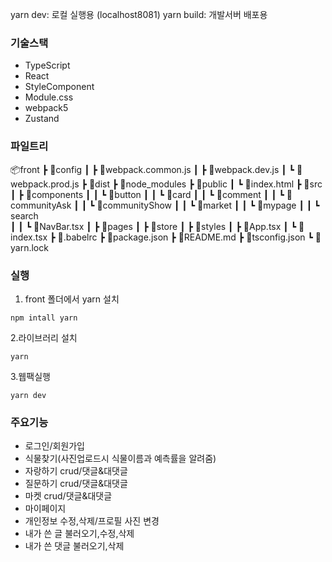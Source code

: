 yarn dev: 로컬 실행용 (localhost8081)
yarn build: 개발서버 배포용

### 기술스택

- TypeScript
- React
- StyleComponent
- Module.css
- webpack5
- Zustand

### 파일트리

📦front
┣ 📂config
┃ ┣ 📜webpack.common.js
┃ ┣ 📜webpack.dev.js
┃ ┗ 📜webpack.prod.js
┣ 📂dist
┣ 📂node_modules
┣ 📂public
┃ ┗ 📜index.html
┣ 📂src
┃ ┣ 📂components
┃ ┃ ┗ 📂button
┃ ┃ ┗ 📂card
┃ ┃ ┗ 📂comment
┃ ┃ ┗ 📂communityAsk
┃ ┃ ┗ 📂communityShow
┃ ┃ ┗ 📂market
┃ ┃ ┗ 📂mypage
┃ ┃ ┗ search  
┃ ┃ ┗ 📜NavBar.tsx
┃ ┣ 📂pages
┃ ┣ 📂store
┃ ┣ 📂styles
┃ ┣ 📜App.tsx
┃ ┗ 📜index.tsx
┣ 📜.babelrc
┣ 📜package.json
┣ 📜README.md
┣ 📜tsconfig.json
┗ 📜yarn.lock

### 실행

1. front 폴더에서 yarn 설치

```
npm intall yarn
```

2.라이브러리 설치

```
yarn
```

3.웹팩실행

```
yarn dev
```

### 주요기능

- 로그인/회원가입
- 식물찾기(사진업로드시 식물이름과 예측률을 알려줌)
- 자랑하기 crud/댓글&대댓글
- 질문하기 crud/댓글&대댓글
- 마켓 crud/댓글&대댓글
- 마이페이지
- 개인정보 수정,삭제/프로필 사진 변경
- 내가 쓴 글 불러오기,수정,삭제
- 내가 쓴 댓글 불러오기,삭제
